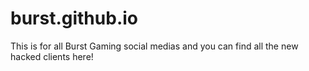 # burst.github.io
This is for all Burst Gaming social medias and you can find all the new hacked clients here!
